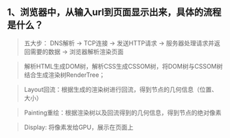 ## 1、浏览器中，从输入url到页面显示出来，具体的流程是什么？
> 五大步： DNS解析 -> TCP连接 -> 发送HTTP请求 -> 服务器处理请求并返回需要的数据 -> 浏览器解析渲染页面

> 解析HTML生成DOM树，解析CSS生成CSSOM树，将DOM树与CSSOM树结合生成渲染树RenderTree；

> Layout回流：根据生成的渲染树进行回流，得到节点的几何信息（位置、大小）

> Painting重绘：根据渲染树以及回流得到的几何信息，得到节点的绝对像素

> Display: 将像素发给GPU，展示在页面上
